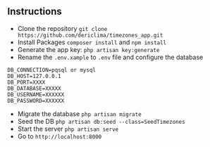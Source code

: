 ## Instructions

* Clone the repository `git clone https://github.com/dericlima/timezones_app.git`
* Install Packages `composer install` and `npm install` 
* Generate the app key: `php artisan key:generate`
* Rename the `.env.xample` to `.env` file and configure the database
```
DB_CONNECTION=pqsql or mysql
DB_HOST=127.0.0.1
DB_PORT=XXXX
DB_DATABASE=XXXXX
DB_USERNAME=XXXXXX
DB_PASSWORD=XXXXXX
```
* Migrate the database `php artisan migrate`
* Seed the DB `php artisan db:seed --class=SeedTimezones`
* Start the server `php artisan serve`
* Go to `http://localhost:8000`